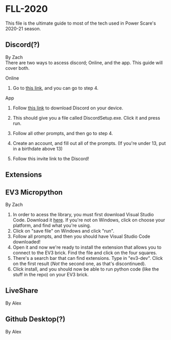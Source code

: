 # FLL-2020
This file is the ultimate guide to most of the tech used in Power Scare's 2020-21 season.

## Discord(?)

By Zach  
There are two ways to ascess discord; Online, and the app. This guide will cover both.

Online
1. Go to [this link](https://discord.com/registration), and you can go to step 4.

App
1. Follow [this link](https://discord.com/download) to download Discord on your device. 
2. This should give you a file called DiscordSetup.exe. Click it and press run.
3. Follow all other prompts, and then go to step 4.

4. Create an account, and fill out all of the prompts. (If you're under 13, put in a birthdate above 13)
5. Follow this invite link to the Discord!

## Extensions
## EV3 Micropython

By Zach

1. In order to acess the library, you must first download Visual Studio Code. Download it [here](https://code.visualstudio.com/). If you're not on Windows, click on choose your platform, and find what you're using.
2. Click on "save file" on Windows and click "run".
3. Follow all prompts, and then you should have Visual Studio Code downloaded!
4. Open it and now we're ready to install the extension that allows you to connect to the EV3 brick. Find the file and click on the four squares.
5. There's a search bar that can find extensions. Type in "ev3-dev". Click on the first result (*Not* the second one, as that's discontinued).
6. Click install, and you should now be able to run python code (like the stuff in the repo) on your EV3 brick.

## LiveShare
By Alex
## Github Desktop(?)
By Alex
